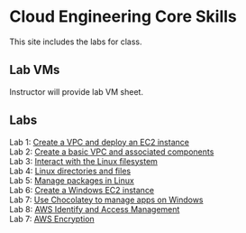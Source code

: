 # Cloud Engineering Core Skills

This site includes the labs for class.


## Lab VMs  
[//]: # (https://docs.google.com/spreadsheets/d/1psMAAPxgHq9wpZVftao9UT8MIWR1xljq-WB8aOiVBRI/edit?usp=sharing)  
Instructor will provide lab VM sheet.

## Labs

Lab 1: [Create a VPC and deploy an EC2 instance](labs/aws_vpc_ec2)  
Lab 2: [Create a basic VPC and associated components](labs/aws_create_vpc)  
Lab 3: [Interact with the Linux filesystem](labs/linux_filesystem)  
Lab 4: [Linux directories and files](labs/linux_directories/)  
Lab 5: [Manage packages in Linux](labs/linux_packages/)  
Lab 6: [Create a Windows EC2 instance](labs/windows_ec2/)  
Lab 7: [Use Chocolatey to manage apps on Windows](labs/windows_chocolatey/)  
Lab 8: [AWS Identify and Access Management](labs/aws_iam/)  
Lab 7: [AWS Encryption](labs/aws_encryption/)  

